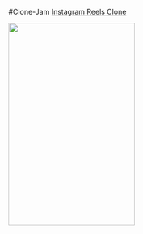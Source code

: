 #Clone-Jam
[Instagram Reels Clone](https://ig-reels-3ff03.web.app/)


<img src="https://user-images.githubusercontent.com/62497183/111711369-89d43580-8871-11eb-94c1-17ba3c1a0b07.gif" width="250" height="400"/>

